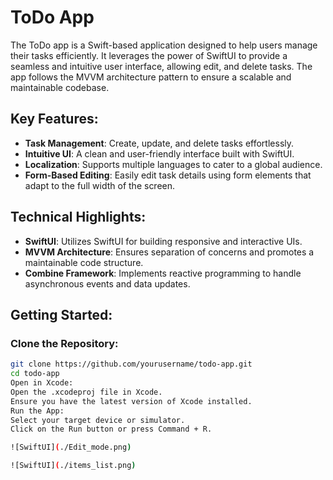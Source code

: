 # ToDo App

The ToDo app is a Swift-based application designed to help users manage their tasks efficiently. It leverages the power of SwiftUI to provide a seamless and intuitive user interface, allowing edit, and delete tasks. The app follows the MVVM architecture pattern to ensure a scalable and maintainable codebase.

## Key Features:

- **Task Management**: Create, update, and delete tasks effortlessly.
- **Intuitive UI**: A clean and user-friendly interface built with SwiftUI.
- **Localization**: Supports multiple languages to cater to a global audience.
- **Form-Based Editing**: Easily edit task details using form elements that adapt to the full width of the screen.

## Technical Highlights:

- **SwiftUI**: Utilizes SwiftUI for building responsive and interactive UIs.
- **MVVM Architecture**: Ensures separation of concerns and promotes a maintainable code structure.
- **Combine Framework**: Implements reactive programming to handle asynchronous events and data updates.

## Getting Started:

### Clone the Repository:
```bash
git clone https://github.com/yourusername/todo-app.git
cd todo-app
Open in Xcode:
Open the .xcodeproj file in Xcode.
Ensure you have the latest version of Xcode installed.
Run the App:
Select your target device or simulator.
Click on the Run button or press Command + R.

![SwiftUI](./Edit_mode.png)

![SwiftUI](./items_list.png)
